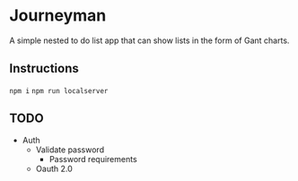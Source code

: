 # Journeyman

A simple nested to do list app that can show lists in the form of Gant charts.

## Instructions

```npm i```
```npm run localserver```

## TODO

* Auth
	* Validate password
		* Password requirements
	* Oauth 2.0